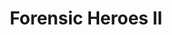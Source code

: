 ---
title:          Forensic Heroes II
genre:          modern
chinesetitle:   法證先鋒II
episodes:       30
producer:       Mui Siu-Ching
broadcaststart: 2008-05-18
broadcastend:   2008-06-17
website:        'http://tvcity.tvb.com/drama/forensicheroes2'
synopsis:       Bomb disposal expert YEUNG SAT SING <small>(Kevin Cheng)</small> returns from England to visit relatives and he comes across a grenade case by accident. With his tactful and level-headed approach, Sing is highly appraised by Senior Chemist KO YIN POK <small>(Bobby Au-Yeung)</small> and is being invited to join the Forensic Division. A little while, Sing becomes the division’s rising star. By work, Sing gets back in touch with his long-lost best friend KOO CHAK SUM <small>(Frankie Lam)</small>. Sum serves as a forensic writer and he is going to get married soon. Accidentally Sum’s fiancée LAM TING TING <small>(Linda Chung)</small> is killed in an explosion and Pok’s police girlfriend LEUNG SIU YAU <small>(Yoyo Mung)</small> also loses the ability of holding a gun in the incident. Yau’s duties are passed to MA KWOK YING <small>(Charmaine Sheh)</small> from the Narcotics Bureau. Both Sum and Sing find Ying extremely charming with her smart and unfathomable characteristics in case handling. Integrated the laboratory techniques, logical reasoning and forensic knowledge, the trio strive to fight against crimes tremendously. As they get to know each other more and more, the entangled triangle of love also starts to hinder their working relationships.

fullname:       Lee Kiu (Cat)
identity:       Artist Manager
appearance:     25-29
guest:          yes
---
